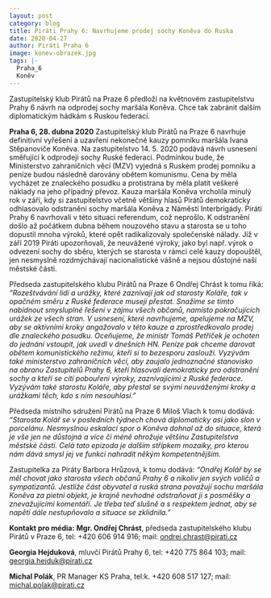 ```yaml
---
layout: post
category: blog
title: Piráti Prahy 6: Navrhujeme prodej sochy Koněva do Ruska 
date: 2020-04-27
author: Piráti Praha 6
image: konev-obrazek.jpg
tags: |-
  Praha_6
  Koněv
---
```

Zastupitelský klub Pirátů na Praze 6 předloží na květnovém zastupitelstvu Prahy 6 návrh na odprodej sochy maršála Koněva. Chce tak zabránit dalším diplomatickým hádkám s Ruskou federací.

**Praha 6, 28. dubna 2020** Zastupitelský klub Pirátů na Praze 6 navrhuje definitivní vyřešení a uzavření nekonečné kauzy pomníku maršála Ivana Stěpanoviče Koněva. Na zastupitelstvo 14. 5. 2020 podává návrh usnesení směřující k odprodeji sochy Ruské federaci. Podmínkou bude, že Ministerstvo zahraničních věcí (MZV) vyjedná s Ruskem prodej pomníku a peníze budou následně darovány obětem komunismu. Cena by měla vycházet ze znaleckého posudku a protistrana by měla platit veškeré náklady na jeho případný převoz. 
Kauza maršála Koněva vrcholila minulý rok v září, kdy si zastupitelstvo včetně většiny hlasů Pirátů demokraticky odhlasovalo odstranění sochy maršála Koněva z Náměstí Interbrigády. Piráti Prahy 6 navrhovali v této situaci referendum, což neprošlo. K odstranění došlo až počátkem dubna  během nouzového stavu a starosta se u toho dopustil mnoha  výroků, které opět radikalizovaly společenské nálady. Již v září 2019 Piráti upozorňovali, že neuvážené výroky, jako byl např. výrok o odvezení sochy do sběru, kterých se starosta v rámci celé kauzy dopouštěl, jen nesmyslně rozdmýchávají nacionalistické vášně a nejsou důstojné naší městské části. 

Předseda zastupitelského klubu Pirátů na Praze 6 Ondřej Chrást k tomu říká: _“Rozeštvávání lidí a urážky, které zaznívají jak od starosty Koláře, tak v opačném směru z Ruské federace musejí přestat. Snažíme se tímto nabídnout smysluplné řešení v zájmu všech občanů, namísto pokračujících urážek ze všech stran. V usnesení, které navrhujeme, apelujeme na MZV, aby se aktivními kroky angažovalo v této kauze a zprostředkovalo prodej dle znaleckého posudku. Oceňujeme, že ministr Tomáš Petříček je ochoten do jednání vstoupit, jak uvedl v dnešních HN. Peníze pak chceme darovat obětem komunistického režimu, kteří si to bezesporu zaslouží. Vyzývám také ministerstvo zahraničních věcí, aby zaujalo jednoznačné stanovisko na obranu Zastupitelů Prahy 6, kteří hlasovali demokraticky pro odstranění sochy a kteří se cítí pobouřeni  výroky, zaznívajícími z Ruské federace. Vyzývám také starostu Koláře, aby přestal se svými neuváženými kroky a urážkami těch, kdo s ním nesouhlasí.”_

Předseda místního sdružení Pirátů na Praze 6 Miloš Vlach k tomu dodává: _“Starosta Kolář se v posledních týdnech chová diplomaticky asi jako slon v porcelánu. Nesmyslnou eskalací spor o Koněva dohnal až do situace, která je vše jen ne důstojná a více či méně ohrožuje většinu Zastupitelstva městské části. Celá tato epizoda je dalším střípkem mozaiky, pro kterou nám dává smysl jej ve funkci nahradit někým kompetentnějším._

Zastupitelka za Piráty Barbora Hrůzová, k tomu dodává: _“Ondřej Kolář by se měl chovat jako starosta všech občanů Prahy 6 a nikoliv jen svých voličů a sympatizantů. Jestliže část obyvatel a ruská strana považují sochu maršála Koněva za pietní objekt, je krajně nevhodné odstraňovat ji s posměšky a znevažujícími komentáři. Je třeba teď slušně a s respektem jednat, aby se napětí dále nestupňovalo a situace se zklidnila.”_

**Kontakt pro média:**
**Mgr. Ondřej Chrást**, předseda zastupitelského klubu Pirátů v Praze 6, tel: +420 606 914 916; mail: ondrej.chrast@pirati.cz

**Georgia Hejduková**, mluvčí Pirátů Prahy 6, tel: +420 775 864 103; mail: georgia.hejduk@pirati.cz

**Michal Polák**, PR Manager KS Praha, tel:k. +420 608 517 127; mail: michal.polak@pirati.cz
